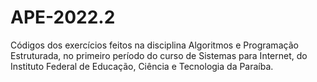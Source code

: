 # APE-2022.2
Códigos dos exercícios feitos na disciplina Algoritmos e Programação Estruturada, no primeiro período do curso de Sistemas para Internet, do Instituto Federal de Educação, Ciência e Tecnologia da Paraíba.
